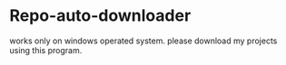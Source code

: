 # Repo-auto-downloader
works only on windows operated system.
please download my projects using this program.
